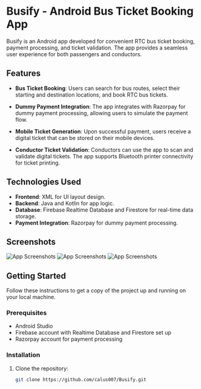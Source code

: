 # Busify - Android Bus Ticket Booking App

Busify is an Android app developed for convenient RTC bus ticket booking, payment processing, and ticket validation. The app provides a seamless user experience for both passengers and conductors.

## Features

- **Bus Ticket Booking**: Users can search for bus routes, select their starting and destination locations, and book RTC bus tickets.

- **Dummy Payment Integration**: The app integrates with Razorpay for dummy payment processing, allowing users to simulate the payment flow.

- **Mobile Ticket Generation**: Upon successful payment, users receive a digital ticket that can be stored on their mobile devices.

- **Conductor Ticket Validation**: Conductors can use the app to scan and validate digital tickets. The app supports Bluetooth printer connectivity for ticket printing.

## Technologies Used

- **Frontend**: XML for UI layout design.
- **Backend**: Java and Kotlin for app logic.
- **Database**: Firebase Realtime Database and Firestore for real-time data storage.
- **Payment Integration**: Razorpay for dummy payment processing.

## Screenshots

![App Screenshots](/screenshots/screenshot1.png)
![App Screenshots](/screenshots/screenshot2.png)
![App Screenshots](/screenshots/screenshot3.png)

## Getting Started

Follow these instructions to get a copy of the project up and running on your local machine.

### Prerequisites

- Android Studio
- Firebase account with Realtime Database and Firestore set up
- Razorpay account for payment processing

### Installation

1. Clone the repository:

   ```bash
   git clone https://github.com/calus007/Busify.git
